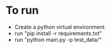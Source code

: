 # To run
* Create a python virtual environment
* run "pip install -r requirements.txt"
* run "python main.py -p test_data/"
